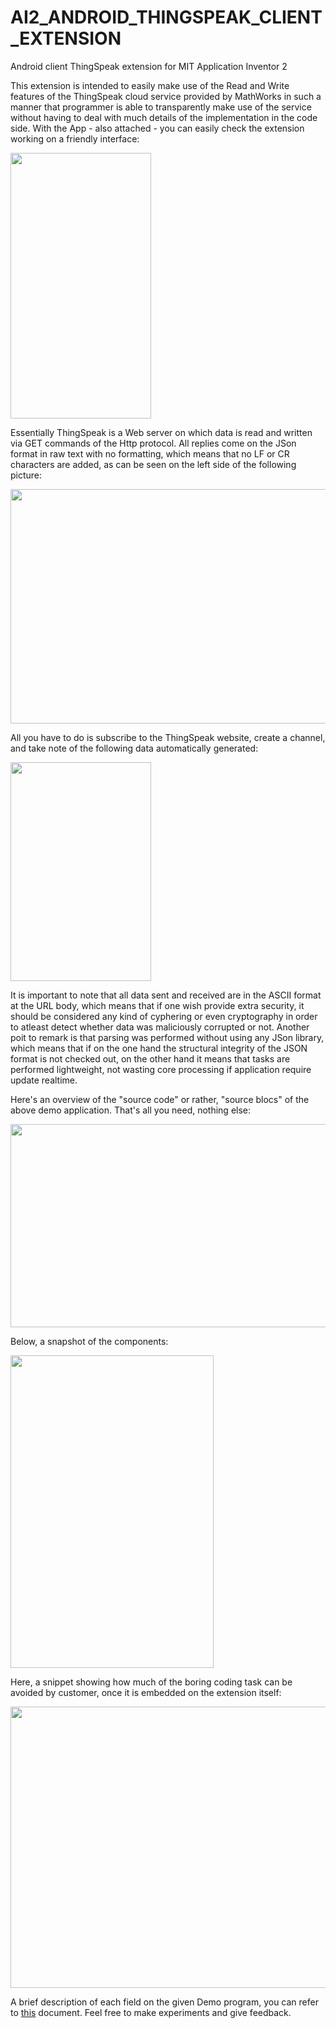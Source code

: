 # AI2_ANDROID_THINGSPEAK_CLIENT_EXTENSION
Android client ThingSpeak extension for MIT Application Inventor 2   <img src="https://github.com/aluis-rcastro/AI2_ANDROID_THINGSPEAK_CLIENT_EXTENSION/blob/master/res/IconTS.png?raw=true" alt="" >

This extension is intended to easily make use of the Read and Write features of the ThingSpeak cloud service provided by MathWorks in such a manner that programmer is able to transparently make use of the service without having to deal with much details of the implementation in the code side. With the App - also attached - you can easily check the extension working on a friendly interface:
 
<img src="https://github.com/aluis-rcastro/AI2_ANDROID_THINGSPEAK_CLIENT_EXTENSION/blob/master/res/AppRunning.png" alt="" width="225" height="425">

Essentially ThingSpeak is a Web server on which data is read and written via GET commands of the Http protocol. All replies come on the JSon format in raw text with no formatting, which means that no LF or CR characters are added, as can be seen on the left side of the following picture:

<img src="https://github.com/aluis-rcastro/AI2_ANDROID_THINGSPEAK_CLIENT_EXTENSION/blob/master/res/JSonFormatter.png" alt="" width="750" height="375">

All you have to do is subscribe to the ThingSpeak website, create a channel, and take note of the following data automatically generated:

<img src="https://github.com/aluis-rcastro/AI2_ANDROID_THINGSPEAK_CLIENT_EXTENSION/blob/master/res/ThingSpeak.png" alt="" width="225" height="350">

It is important to note that all data sent and received are in the ASCII format at the URL body, which means that if one wish provide extra security, it should be considered any kind of cyphering or even cryptography in order to atleast detect whether data was maliciously corrupted or not. Another poit to remark is that parsing was performed without using any JSon library, which means that if on the one hand the structural integrity of the JSON format is not checked out, on the other hand it means that tasks are performed lightweight, not wasting core processing if application require update realtime.

Here's an overview of the "source code" or rather, "source blocs" of the above demo application.
That's all you need, nothing else:

<img src="https://github.com/aluis-rcastro/AI2_ANDROID_THINGSPEAK_CLIENT_EXTENSION/blob/master/res/AppProject.png" alt="" width="725" height="325">

Below, a snapshot of the components:

<img src="https://github.com/aluis-rcastro/AI2_ANDROID_THINGSPEAK_CLIENT_EXTENSION/blob/master/res/Components.png?raw=true" alt="" width="325" height="500">

Here, a snippet showing how much of the boring coding task can be avoided by customer, once it is embedded on the extension itself:

<img src="https://github.com/aluis-rcastro/AI2_ANDROID_THINGSPEAK_CLIENT_EXTENSION/blob/master/res/Snippet.png?raw=true" alt="" width="1200" height="450">

A brief description of each field on the given Demo program, you can refer to  [this](https://github.com/aluis-rcastro/AI2_ANDROID_THINGSPEAK_CLIENT_EXTENSION/blob/master/doc/usage.txt) document.
Feel free to make experiments and give feedback.

